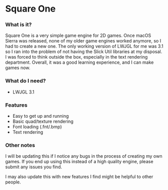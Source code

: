 # Square One

### What is it?

Square One is a very simple game engine for 2D games.
Once macOS Sierra was released, none of my older game
engines worked anymore, so I had to create a new one.
The only working version of LWJGL for me was 3.1 so
I ran into the problem of not having the Slick Util libraries
at my disposal. I was forced to think outside the box,
especially in the text rendering department. Overall, it
was a good learning experience, and I can make games now.

### What do I need?

* LWJGL 3.1

### Features

* Easy to get up and running
* Basic quad/texture rendering
* Font loading (.fnt/.bmp)
* Text rendering

### Other notes

I will be updating this if I notice any bugs in the process
of creating my own games. If you end up using this instead
of a high quality engine, please submit any issues you find.

I may also update this with new features I find might be
helpful to other people.